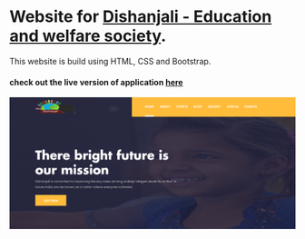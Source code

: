 # Website for [Dishanjali - Education and welfare society](https://www.facebook.com/NSBMDishanjali).
This website is build using HTML, CSS and Bootstrap. 



#### check out the live version of application [here](https://dishanjali-ngo.web.app/)

![DEMO IMAGE|700](https://github.com/abhayrajmalviya/Dishanjali/blob/main/demo.png)



